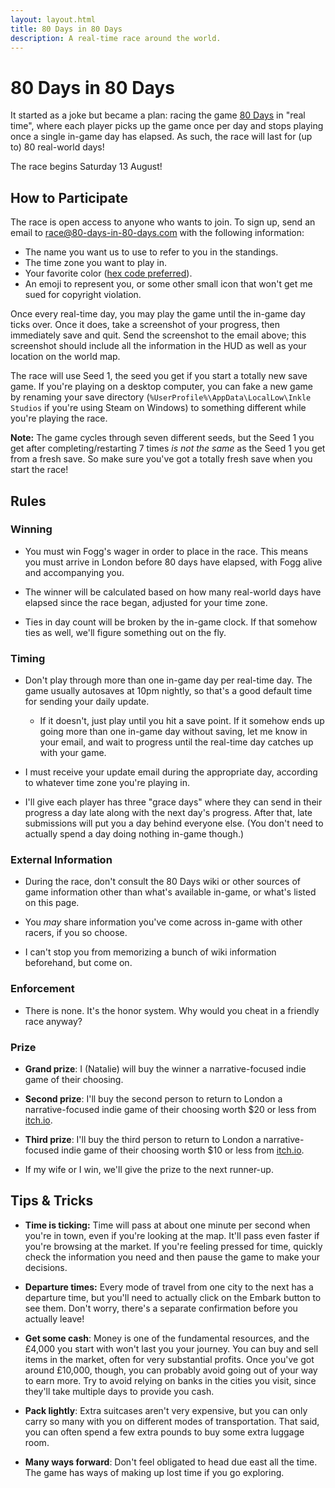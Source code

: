 ```yaml
---
layout: layout.html
title: 80 Days in 80 Days
description: A real-time race around the world.
---
```


# 80 Days in 80 Days

It started as a joke but became a plan: racing the game [80 Days] in "real
time", where each player picks up the game once per day and stops playing once a
single in-game day has elapsed. As such, the race will last for (up to) 80
real-world days!

[80 Days]: https://www.inklestudios.com/80days/

<p class="begins">The race begins <span class="date">Saturday 13 August</span>!</p>

<div id="cesiumContainer"></div>

## How to Participate

The race is open access to anyone who wants to join. To sign up, send an email
to [race@80-days-in-80-days.com] with the following information:

[race@80-days-in-80-days.com]: mailto:race@80-days-in-80-days.com

* The name you want us to use to refer to you in the standings.
* The time zone you want to play in.
* Your favorite color ([hex code preferred]).
* An emoji to represent you, or some other small icon that won't get me sued for
  copyright violation.

[hex code preferred]: https://htmlcolorcodes.com/color-picker/

Once every real-time day, you may play the game until the in-game day ticks
over. Once it does, take a screenshot of your progress, then immediately save
and quit. Send the screenshot to the email above; this screenshot should include
all the information in the HUD as well as your location on the world map.

The race will use Seed 1, the seed you get if you start a totally new save game.
If you're playing on a desktop computer, you can fake a new game by renaming your
save directory (`%UserProfile%\AppData\LocalLow\Inkle Studios` if you're using
Steam on Windows) to something different while you're playing the race.

**Note:** The game cycles through seven different seeds, but the Seed 1 you get after completing/restarting 7 times _is not the same_ as the Seed 1 you get from a fresh save. So make sure you've got a totally fresh save when you start the race!

## Rules

### Winning

* You must win Fogg's wager in order to place in the race. This means you must
  arrive in London before 80 days have elapsed, with Fogg alive and accompanying
  you.

* The winner will be calculated based on how many real-world days have elapsed
  since the race began, adjusted for your time zone.

* Ties in day count will be broken by the in-game clock. If that somehow ties as
  well, we'll figure something out on the fly.

### Timing

* Don't play through more than one in-game day per real-time day. The game
  usually autosaves at 10pm nightly, so that's a good default time for sending
  your daily update.

  * If it doesn't, just play until you hit a save point. If it somehow ends up
    going more than one in-game day without saving, let me know in your email,
    and wait to progress until the real-time day catches up with your game.

* I must receive your update email during the appropriate day, according to
  whatever time zone you're playing in.

* I'll give each player has three "grace days" where they can send in their
  progress a day late along with the next day's progress. After that, late
  submissions will put you a day behind everyone else. (You don't need to
  actually spend a day doing nothing in-game though.)

### External Information

* During the race, don't consult the 80 Days wiki or other sources of game
  information other than what's available in-game, or what's listed on this
  page.

* You *may* share information you've come across in-game with other racers, if
  you so choose.

* I can't stop you from memorizing a bunch of wiki information beforehand, but
  come on.

### Enforcement

* There is none. It's the honor system. Why would you cheat in a friendly race
  anyway?

### Prize

* **Grand prize**: I (Natalie) will buy the winner a narrative-focused indie
  game of their choosing.

* **Second prize**: I'll buy the second person to return to London a
  narrative-focused indie game of their choosing worth $20 or less from
  [itch.io](https://itch.io/games/store/tag-narrative).

* **Third prize**: I'll buy the third person to return to London a
  narrative-focused indie game of their choosing worth $10 or less from
  [itch.io](https://itch.io/games/store/tag-narrative).

* If my wife or I win, we'll give the prize to the next runner-up.

## Tips & Tricks

* **Time is ticking:** Time will pass at about one minute per second when you're
  in town, even if you're looking at the map. It'll pass even faster if you're
  browsing at the market. If you're feeling pressed for time, quickly check the
  information you need and then pause the game to make your decisions.

* **Departure times:** Every mode of travel from one city to the next has a
  departure time, but you'll need to actually click on the Embark button to see
  them. Don't worry, there's a separate confirmation before you actually leave!

* **Get some cash**: Money is one of the fundamental resources, and the £4,000
  you start with won't last you your journey. You can buy and sell items in the
  market, often for very substantial profits. Once you've got around £10,000,
  though, you can probably avoid going out of your way to earn more. Try to
  avoid relying on banks in the cities you visit, since they'll take multiple
  days to provide you cash.

* **Pack lightly**: Extra suitcases aren't very expensive, but you can only
  carry so many with you on different modes of transportation. That said, you
  can often spend a few extra pounds to buy some extra luggage room.

* **Many ways forward**: Don't feel obligated to head due east all the time. The
  game has ways of making up lost time if you go exploring.
